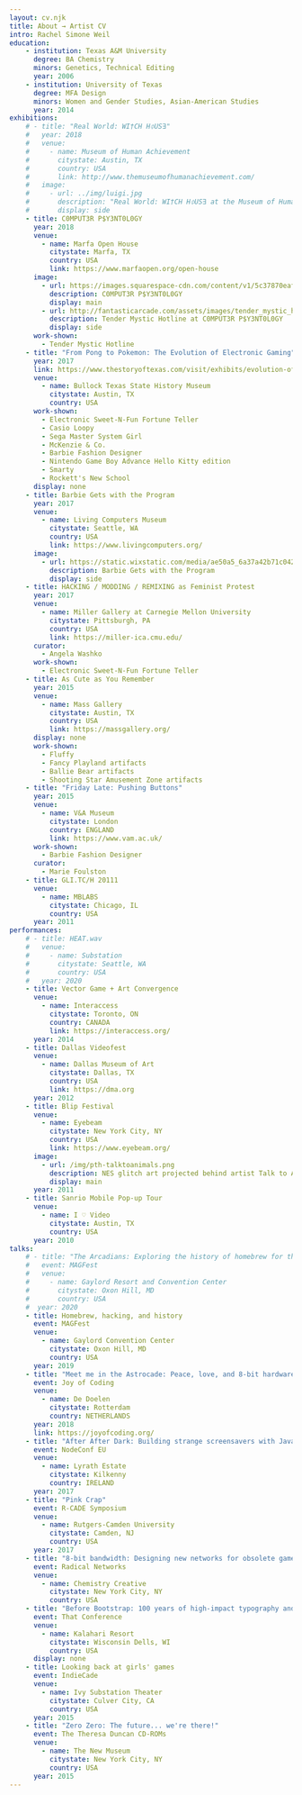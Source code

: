 ```yaml
---
layout: cv.njk
title: About → Artist CV
intro: Rachel Simone Weil
education:
    - institution: Texas A&M University
      degree: BA Chemistry
      minors: Genetics, Technical Editing
      year: 2006
    - institution: University of Texas
      degree: MFA Design
      minors: Women and Gender Studies, Asian-American Studies
      year: 2014
exhibitions:
    # - title: "Real World: WI†CH H⏀US∃"
    #   year: 2018
    #   venue: 
    #     - name: Museum of Human Achievement
    #       citystate: Austin, TX
    #       country: USA
    #       link: http://www.themuseumofhumanachievement.com/
    #   image: 
    #     - url: ../img/luigi.jpg
    #       description: "Real World: WI†CH H⏀US∃ at the Museum of Human Achievement in Austin, TX"
    #       display: side
    - title: C0MPUT3R P$Y3NT0L0GY
      year: 2018
      venue: 
        - name: Marfa Open House
          citystate: Marfa, TX
          country: USA
          link: https://www.marfaopen.org/open-house
      image:
        - url: https://images.squarespace-cdn.com/content/v1/5c37870eaf2096c14c30481c/1547243540761-YHO8J7D7K0NOZ8Z67TKM/ke17ZwdGBToddI8pDm48kFmfxoboNKufWj-55Bgmc-J7gQa3H78H3Y0txjaiv_0fDoOvxcdMmMKkDsyUqMSsMWxHk725yiiHCCLfrh8O1z4YTzHvnKhyp6Da-NYroOW3ZGjoBKy3azqku80C789l0iXS6XmVv7bUJ418E8Yoc1hjuviiiZmrL38w1ymUdqq4JaGeFUxjM-HeS7Oc-SSFcg/DSC_8399.JPG?format=2500w
          description: C0MPUT3R P$Y3NT0L0GY
          display: main
        - url: http://fantasticarcade.com/assets/images/tender_mystic_hotline.jpg
          description: Tender Mystic Hotline at C0MPUT3R P$Y3NT0L0GY
          display: side
      work-shown: 
        - Tender Mystic Hotline
    - title: "From Pong to Pokemon: The Evolution of Electronic Gaming"
      year: 2017
      link: https://www.thestoryoftexas.com/visit/exhibits/evolution-of-electronic-gaming
      venue: 
        - name: Bullock Texas State History Museum
          citystate: Austin, TX
          country: USA
      work-shown:
        - Electronic Sweet-N-Fun Fortune Teller
        - Casio Loopy
        - Sega Master System Girl
        - McKenzie & Co.
        - Barbie Fashion Designer
        - Nintendo Game Boy Advance Hello Kitty edition
        - Smarty
        - Rockett's New School
      display: none
    - title: Barbie Gets with the Program
      year: 2017
      venue: 
        - name: Living Computers Museum
          citystate: Seattle, WA
          country: USA
          link: https://www.livingcomputers.org/
      image:
        - url: https://static.wixstatic.com/media/ae50a5_6a37a42b71c0420088b3257c6e97453a~mv2_d_1800_1200_s_2.jpg/v1/fill/w_1287,h_858,al_c,q_85,usm_0.66_1.00_0.01/ae50a5_6a37a42b71c0420088b3257c6e97453a~mv2_d_1800_1200_s_2.webp
          description: Barbie Gets with the Program
          display: side
    - title: HACKING / MODDING / REMIXING as Feminist Protest
      year: 2017
      venue:
        - name: Miller Gallery at Carnegie Mellon University
          citystate: Pittsburgh, PA
          country: USA
          link: https://miller-ica.cmu.edu/
      curator:
        - Angela Washko
      work-shown:
        - Electronic Sweet-N-Fun Fortune Teller
    - title: As Cute as You Remember
      year: 2015
      venue:
        - name: Mass Gallery
          citystate: Austin, TX 
          country: USA
          link: https://massgallery.org/
      display: none
      work-shown:
        - Fluffy
        - Fancy Playland artifacts
        - Ballie Bear artifacts
        - Shooting Star Amusement Zone artifacts
    - title: "Friday Late: Pushing Buttons"
      year: 2015
      venue:
        - name: V&A Museum
          citystate: London
          country: ENGLAND
          link: https://www.vam.ac.uk/
      work-shown:
        - Barbie Fashion Designer
      curator:
        - Marie Foulston
    - title: GLI.TC/H 20111
      venue:
        - name: MBLABS
          citystate: Chicago, IL
          country: USA
      year: 2011
performances:
    # - title: HEAT.wav
    #   venue:
    #     - name: Substation
    #       citystate: Seattle, WA
    #       country: USA
    #   year: 2020
    - title: Vector Game + Art Convergence
      venue:
        - name: Interaccess
          citystate: Toronto, ON
          country: CANADA
          link: https://interaccess.org/
      year: 2014
    - title: Dallas Videofest
      venue: 
        - name: Dallas Museum of Art
          citystate: Dallas, TX
          country: USA
          link: https://dma.org
      year: 2012
    - title: Blip Festival
      venue:
        - name: Eyebeam
          citystate: New York City, NY
          country: USA
          link: https://www.eyebeam.org/
      image:
        - url: /img/pth-talktoanimals.png
          description: NES glitch art projected behind artist Talk to Animals at Blip Festival
          display: main
      year: 2011
    - title: Sanrio Mobile Pop-up Tour
      venue:
        - name: I ♡ Video
          citystate: Austin, TX
          country: USA
      year: 2010
talks:
    # - title: "The Arcadians: Exploring the history of homebrew for the Bally Astrocade"
    #   event: MAGFest
    #   venue:
    #     - name: Gaylord Resort and Convention Center
    #       citystate: Oxon Hill, MD 
    #       country: USA
    #  year: 2020
    - title: Homebrew, hacking, and history
      event: MAGFest
      venue:
        - name: Gaylord Convention Center
          citystate: Oxon Hill, MD 
          country: USA
      year: 2019
    - title: "Meet me in the Astrocade: Peace, love, and 8-bit hardware hacking"
      event: Joy of Coding
      venue:
        - name: De Doelen
          citystate: Rotterdam
          country: NETHERLANDS
      year: 2018
      link: https://joyofcoding.org/
    - title: "After After Dark: Building strange screensavers with Javascript"
      event: NodeConf EU
      venue:
        - name: Lyrath Estate
          citystate: Kilkenny
          country: IRELAND
      year: 2017
    - title: "Pink Crap"
      event: R-CADE Symposium
      venue:
        - name: Rutgers-Camden University
          citystate: Camden, NJ
          country: USA
      year: 2017
    - title: "8-bit bandwidth: Designing new networks for obsolete game consoles"
      event: Radical Networks
      venue: 
        - name: Chemistry Creative
          citystate: New York City, NY 
          country: USA
    - title: "Before Bootstrap: 100 years of high-impact typography and grid-based design"
      event: That Conference
      venue:
        - name: Kalahari Resort
          citystate: Wisconsin Dells, WI 
          country: USA
      display: none
    - title: Looking back at girls' games
      event: IndieCade
      venue:
        - name: Ivy Substation Theater
          citystate: Culver City, CA
          country: USA
      year: 2015
    - title: "Zero Zero: The future... we're there!"
      event: The Theresa Duncan CD-ROMs
      venue:
        - name: The New Museum
          citystate: New York City, NY 
          country: USA
      year: 2015
---
```

